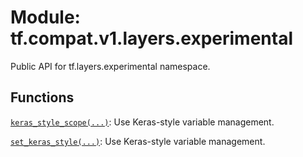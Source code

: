 <div itemscope itemtype="http://developers.google.com/ReferenceObject">
<meta itemprop="name" content="tf.compat.v1.layers.experimental" />
<meta itemprop="path" content="Stable" />
</div>

# Module: tf.compat.v1.layers.experimental

Public API for tf.layers.experimental namespace.

<!-- Placeholder for "Used in" -->


## Functions

[`keras_style_scope(...)`](../../../../tf/compat/v1/layers/experimental/keras_style_scope.md): Use Keras-style variable management.

[`set_keras_style(...)`](../../../../tf/compat/v1/layers/experimental/set_keras_style.md): Use Keras-style variable management.

